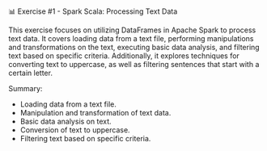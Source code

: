  📊 Exercise #1 - Spark Scala: Processing Text Data

This exercise focuses on utilizing DataFrames in Apache Spark to process text data. It covers loading data from a text file, performing manipulations and transformations on the text, executing basic data analysis, and filtering text based on specific criteria. Additionally, it explores techniques for converting text to uppercase, as well as filtering sentences that start with a certain letter.

Summary:

 - Loading data from a text file.
 - Manipulation and transformation of text data.
 - Basic data analysis on text.
 - Conversion of text to uppercase.
 - Filtering text based on specific criteria.
